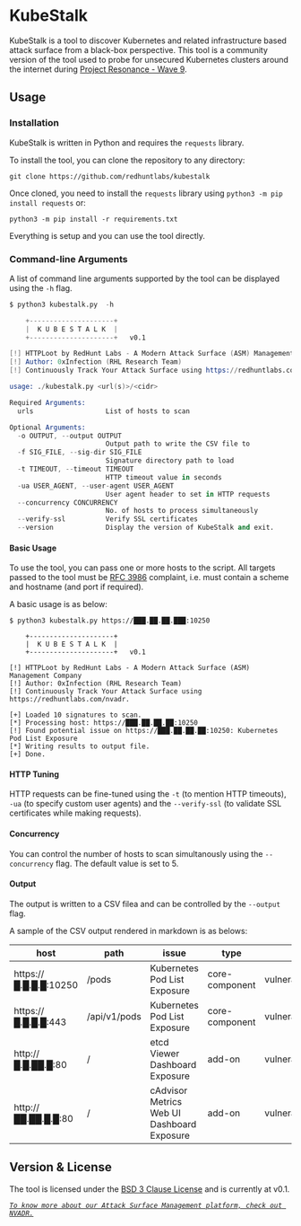 # KubeStalk
KubeStalk is a tool to discover Kubernetes and related infrastructure based attack surface from a black-box perspective. This tool is a community version of the tool used to probe for unsecured Kubernetes clusters around the internet during [Project Resonance - Wave 9](https://redhuntlabs.com/blog/thousands-of-unsecured-kubernetes-clusters-exposed.html).

## Usage

### Installation
KubeStalk is written in Python and requires the `requests` library.

To install the tool, you can clone the repository to any directory:
```
git clone https://github.com/redhuntlabs/kubestalk
```
Once cloned, you need to install the `requests` library using `python3 -m pip install requests` or:
```
python3 -m pip install -r requirements.txt
```
Everything is setup and you can use the tool directly.

### Command-line Arguments
A list of command line arguments supported by the tool can be displayed using the `-h` flag.
```s
$ python3 kubestalk.py  -h

    +---------------------+
    |  K U B E S T A L K  |
    +---------------------+   v0.1

[!] HTTPLoot by RedHunt Labs - A Modern Attack Surface (ASM) Management Company
[!] Author: 0xInfection (RHL Research Team)
[!] Continuously Track Your Attack Surface using https://redhuntlabs.com/nvadr.

usage: ./kubestalk.py <url(s)>/<cidr>

Required Arguments:
  urls                  List of hosts to scan

Optional Arguments:
  -o OUTPUT, --output OUTPUT
                        Output path to write the CSV file to
  -f SIG_FILE, --sig-dir SIG_FILE
                        Signature directory path to load
  -t TIMEOUT, --timeout TIMEOUT
                        HTTP timeout value in seconds
  -ua USER_AGENT, --user-agent USER_AGENT
                        User agent header to set in HTTP requests
  --concurrency CONCURRENCY
                        No. of hosts to process simultaneously
  --verify-ssl          Verify SSL certificates
  --version             Display the version of KubeStalk and exit.
```

#### Basic Usage
To use the tool, you can pass one or more hosts to the script. All targets passed to the tool must be [RFC 3986](https://datatracker.ietf.org/doc/html/rfc3986) complaint, i.e. must contain a scheme and hostname (and port if required).

A basic usage is as below:
```
$ python3 kubestalk.py https://███.██.██.███:10250

    +---------------------+
    |  K U B E S T A L K  |
    +---------------------+   v0.1

[!] HTTPLoot by RedHunt Labs - A Modern Attack Surface (ASM) Management Company
[!] Author: 0xInfection (RHL Research Team)
[!] Continuously Track Your Attack Surface using https://redhuntlabs.com/nvadr.

[+] Loaded 10 signatures to scan.
[*] Processing host: https://███.██.██.██:10250
[!] Found potential issue on https://███.██.██.██:10250: Kubernetes Pod List Exposure
[*] Writing results to output file.
[+] Done.
```

#### HTTP Tuning
HTTP requests can be fine-tuned using the `-t` (to mention HTTP timeouts), `-ua` (to specify custom user agents) and the `--verify-ssl` (to validate SSL certificates while making requests).

#### Concurrency
You can control the number of hosts to scan simultanously using the `--concurrency` flag. The default value is set to 5.

#### Output
The output is written to a CSV filea and can be controlled by the `--output` flag.

A sample of the CSV output rendered in markdown is as belows:

|host                       |path |issue                       |type          |severity                      |
|---------------------------|-----|----------------------------|--------------|------------------------------|
|https://█.█.█.█:10250|/pods|Kubernetes Pod List Exposure|core-component|vulnerability/misconfiguration|
|https://█.█.█.█:443 |/api/v1/pods|Kubernetes Pod List Exposure|core-component|vulnerability/misconfiguration|
|http://█.█.██.█:80|/|etcd Viewer Dashboard Exposure|add-on|vulnerability/exposure|
|http://██.██.█.█:80|/|cAdvisor Metrics Web UI Dashboard Exposure|add-on|vulnerability/exposure|

## Version & License
The tool is licensed under the [BSD 3 Clause License](LICENSE) and is currently at v0.1.

*[`To know more about our Attack Surface Management platform, check out NVADR.`](https://redhuntlabs.com/nvadr)*
